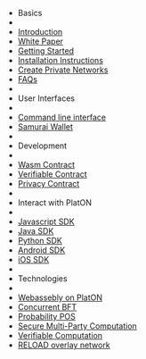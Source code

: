 - Basics
- 
- [Introduction](en-us/[English]-Introduction)
- [White Paper](en-us/[English]-Whitepaper)
- [Getting Started](en-us/[English]-Getting-Started)
- [Installation Instructions](en-us/[English]-Installation-Instructions)
- [Create Private Networks](en-us/[English]-Private-Networks)
- [FAQs](en-us/[English]-FAQs)
- 
- User Interfaces
- 
- [Command line interface](en-us/[English]Command-line-interface)
- [Samurai Wallet](en-us/[English]-Samurai-Wallet)
- 
- Development
- 
- [Wasm Contract](en-us/[English]-Wasm-Contract-Development-Guide)
- [Verifiable Contract](en-us/[English]Verifiable-Contract)
- [Privacy Contract](en-us/[English]-PlatON-Privacy-Contract-Guide)
- 
- Interact with PlatON
- 
- [Javascript SDK](en-us/[English]-JS-SDK)
- [Java SDK](en-us/[English]-Java-SDK)
- [Python SDK](en-us/[English]Python-SDK)
- [Android SDK](en-us/[English]Android-SDK)
- [iOS SDK](en-us/[English]iOS-SDK)
- 
- Technologies
- 
- [Webassebly on PlatON](en-us/[English]Webassebly-on-PlatON)
- [Concurrent BFT](en-us/[English]Concurrent-BFT)
- [Probability POS](en-us/[English]Probability-POS)
- [Secure Multi-Party Computation](en-us/[English]Secure-Multi-Party-Computation)
- [Verifiable Computation](en-us/[English]Verifiable-Computation)
- [RELOAD overlay network](en-us/[English]RELOAD-overlay-network)
